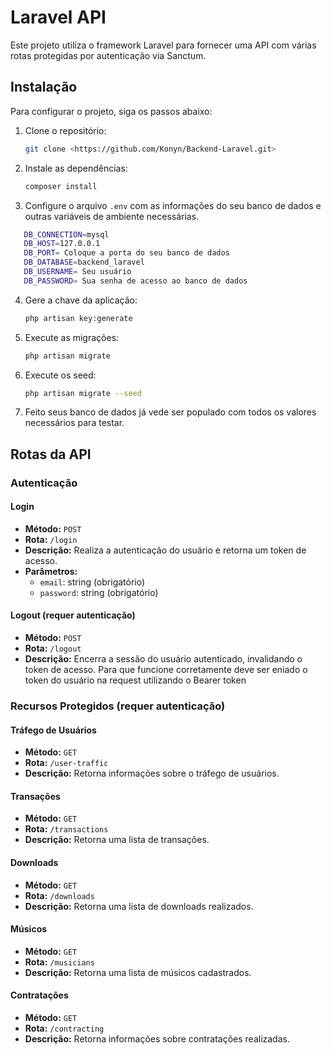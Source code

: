 # Laravel API

Este projeto utiliza o framework Laravel para fornecer uma API com várias rotas protegidas por autenticação via Sanctum.

## Instalação

Para configurar o projeto, siga os passos abaixo:

1. Clone o repositório:
    ```sh
    git clone <https://github.com/Konyn/Backend-Laravel.git>
    ```

2. Instale as dependências:
    ```sh
    composer install
    ```

3. Configure o arquivo `.env` com as informações do seu banco de dados e outras variáveis de ambiente necessárias.
```sh 
   DB_CONNECTION=mysql
   DB_HOST=127.0.0.1
   DB_PORT= Coloque a porta do seu banco de dados
   DB_DATABASE=backend_laravel
   DB_USERNAME= Seu usuário
   DB_PASSWORD= Sua senha de acesso ao banco de dados
```

4. Gere a chave da aplicação:
    ```sh
    php artisan key:generate
    ```

5. Execute as migrações:
    ```sh
    php artisan migrate
    ```
6. Execute os seed:
    ```sh
    php artisan migrate --seed
    ```
7. Feito seus banco de dados já vede ser populado com todos os valores necessários para testar.

## Rotas da API

### Autenticação

#### Login
- **Método:** `POST`
- **Rota:** `/login`
- **Descrição:** Realiza a autenticação do usuário e retorna um token de acesso.
- **Parâmetros:**
    - `email`: string (obrigatório)
    - `password`: string (obrigatório)

#### Logout (requer autenticação)
- **Método:** `POST`
- **Rota:** `/logout`
- **Descrição:** Encerra a sessão do usuário autenticado, invalidando o token de acesso. Para que funcione corretamente deve ser eniado o token do usuário na request utilizando o Bearer token

### Recursos Protegidos (requer autenticação)

#### Tráfego de Usuários
- **Método:** `GET`
- **Rota:** `/user-traffic`
- **Descrição:** Retorna informações sobre o tráfego de usuários.

#### Transações
- **Método:** `GET`
- **Rota:** `/transactions`
- **Descrição:** Retorna uma lista de transações.

#### Downloads
- **Método:** `GET`
- **Rota:** `/downloads`
- **Descrição:** Retorna uma lista de downloads realizados.

#### Músicos
- **Método:** `GET`
- **Rota:** `/musicians`
- **Descrição:** Retorna uma lista de músicos cadastrados.

#### Contratações
- **Método:** `GET`
- **Rota:** `/contracting`
- **Descrição:** Retorna informações sobre contratações realizadas.




